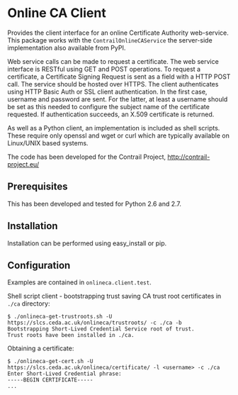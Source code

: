 Online CA Client
================
Provides the client interface for an online Certificate Authority web-service.
This package works with the ``ContrailOnlineCAService`` the server-side 
implementation also available from PyPI.

Web service calls can be made to request a certificate.  The web service 
interface is RESTful using GET and POST operations.  To request a certificate,
a Certificate Signing Request is sent as a field with a HTTP POST call.  The 
service should be hosted over HTTPS.  The client authenticates using HTTP Basic 
Auth or SSL client authentication.  In the first case, username and password
are sent.  For the latter, at least a username should be set as this needed to
configure the subject name of the certificate requested.  If authentication
succeeds, an X.509 certificate is returned. 

As well as a Python client, an implementation is included as shell scripts.  
These require only openssl and wget or curl which are typically available on 
Linux/UNIX based systems.

The code has been developed for the Contrail Project, http://contrail-project.eu/

Prerequisites
-------------
This has been developed and tested for Python 2.6 and 2.7.

Installation
------------
Installation can be performed using easy_install or pip.

Configuration
-------------
Examples are contained in ``onlineca.client.test``.

Shell script client - bootstrapping trust saving CA trust root certificates in ``./ca`` directory: 
```
$ ./onlineca-get-trustroots.sh -U https://slcs.ceda.ac.uk/onlineca/trustroots/ -c ./ca -b
Bootstrapping Short-Lived Credential Service root of trust.
Trust roots have been installed in ./ca.
```
Obtaining a certificate:
```
$ ./onlineca-get-cert.sh -U https://slcs.ceda.ac.uk/onlineca/certificate/ -l <username> -c ./ca
Enter Short-Lived Credential phrase: 
-----BEGIN CERTIFICATE-----
...
```

